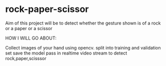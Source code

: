 # rock-paper-scissor

Aim of this project will be to detect whether the gesture shown is of a rock or a paper or a scissor

HOW I WILL GO ABOUT:

Collect images of your hand using opencv.
split into training and validation set
save the model
pass in realtime video stream to detect rock,paper,scisssor
